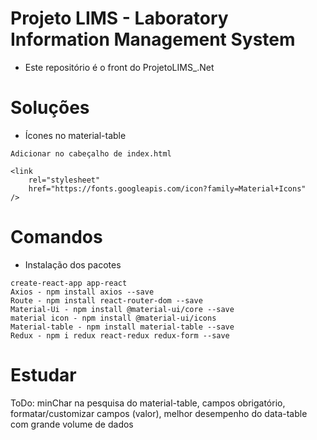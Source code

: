 # Projeto LIMS - Laboratory Information Management System
- Este repositório é o front do ProjetoLIMS_.Net

# Soluções
- Ícones no material-table
```
Adicionar no cabeçalho de index.html

<link
    rel="stylesheet"
    href="https://fonts.googleapis.com/icon?family=Material+Icons"
/>
```

# Comandos
- Instalação dos pacotes
```
create-react-app app-react
Axios - npm install axios --save
Route - npm install react-router-dom --save
Material-Ui - npm install @material-ui/core --save
material icon - npm install @material-ui/icons
Material-table - npm install material-table --save
Redux - npm i redux react-redux redux-form --save
```

# Estudar
ToDo: minChar na pesquisa do material-table, campos obrigatório, formatar/customizar campos (valor), melhor desempenho do data-table com grande volume de dados